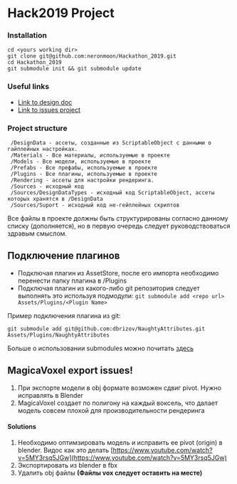 # Hack2019 Project

### Installation
```
cd <yours working dir>
git clone git@github.com:neronmoon/Hackathon_2019.git
cd Hackathon_2019
git submodule init && git submodule update
```

### Useful links
- [Link to design doc](http://example.com)
- [Link to issues project](https://github.com/neronmoon/Hackathon_2019/projects/1)


### Project structure

```
 /DesignData - ассеты, созданные из ScriptableObject с данными о гайплейных настройках.
 /Materials - Все материалы, используемые в проекте
 /Models - Все модели, используемые в проекте
 /Prefabs - Все префабы, используемые в проекте
 /Plugins - Все плагины, используемые в проекте
 /Rendering - ассеты для настройки рендеринга.
 /Sources - исходный код
 /Sources/DesignDataTypes - исходный код ScriptableObject, ассеты которых хранятся в /DesignData
 /Sources/Suport - исходный код не-гейплейных скриптов
```
Все файлы в проекте должны быть структурированы согласно данному списку (дополняется), но в первую очередь следует руководствоваться здравым смыслом.

## Подключение плагинов
- Подключая плагин из AssetStore, после его импорта необходимо перенести папку плагина в /Plugins
- Подключая плагин из какого-либо git репозитория следует выполнять это используя подмодули: `git submodule add <repo url> Assets/Plugins/<Plugin Name>`

Пример подключения плагина из git:
```
git submodule add git@github.com:dbrizov/NaughtyAttributes.git Assets/Plugins/NaughtyAttributes
```

Больше о использовании submodules можно почитать [здесь](https://git-scm.com/book/ru/v1/%D0%98%D0%BD%D1%81%D1%82%D1%80%D1%83%D0%BC%D0%B5%D0%BD%D1%82%D1%8B-Git-%D0%9F%D0%BE%D0%B4%D0%BC%D0%BE%D0%B4%D1%83%D0%BB%D0%B8)


## MagicaVoxel export issues!
1. При экспорте модели в obj формате возможен сдвиг pivot. Нужно исправлять в Blender
2. MagicaVoxel создает по полигону на каждый воксель, что далает модель совсем плохой для производительности рендеринга
#### Solutions
1. Необходимо оптимзировать модель и исправить ее pivot (origin) в blender. Видос как это делать [https://www.youtube.com/watch?v=5MY3rsq5JGw](https://www.youtube.com/watch?v=5MY3rsq5JGw)
2. Экспортировать из blender в fbx
3. Удалить obj файлы **(Файлы vox следует оставить на месте)**
